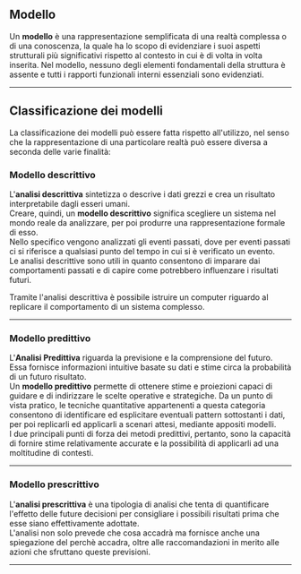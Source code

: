 ## Modello ##
Un **modello** è una rappresentazione semplificata di una realtà complessa o di una conoscenza, la quale ha lo scopo di evidenziare i suoi aspetti strutturali più significativi rispetto al contesto in cui è di volta in volta inserita. Nel modello, nessuno degli elementi fondamentali della struttura è assente e tutti i rapporti funzionali interni essenziali sono evidenziati.

-------------------------------------------------------------

## Classificazione dei modelli ##
La classificazione dei modelli può essere fatta rispetto all'utilizzo, nel senso che la rappresentazione di una particolare realtà può essere diversa a seconda delle varie finalità:

### Modello descrittivo ###
L'**analisi descrittiva** sintetizza o descrive i dati grezzi e crea un risultato interpretabile dagli esseri umani.<br />
Creare, quindi, un **modello descrittivo** significa scegliere un sistema nel mondo reale da analizzare, per poi produrre una rappresentazione formale di esso.<br />
Nello specifico vengono analizzati gli eventi passati, dove per eventi passati ci si riferisce a qualsiasi punto del tempo in cui si è verificato un evento.<br />
Le analisi descrittive sono utili in quanto consentono di imparare dai comportamenti passati e di capire come potrebbero influenzare i risultati futuri.<br />

Tramite l'analisi descrittiva è possibile istruire un computer riguardo al replicare il comportamento di un sistema complesso.

-------------------------------------------------------------

### Modello predittivo ###
L'**Analisi Predittiva** riguarda la previsione e la comprensione del futuro. Essa fornisce informazioni intuitive basate su dati e stime circa la probabilità di un futuro risultato.<br />
Un **modello predittivo** permette di ottenere stime e proiezioni capaci di guidare e di indirizzare le scelte operative e strategiche. Da un punto di vista pratico, le tecniche quantitative appartenenti a questa categoria consentono di identificare ed esplicitare eventuali pattern sottostanti i dati, per poi replicarli ed applicarli a scenari attesi, mediante appositi modelli.<br />
I due principali punti di forza dei metodi predittivi, pertanto, sono la capacità di fornire stime relativamente accurate e la possibilità di applicarli ad una moltitudine di contesti.

-------------------------------------------------------------

### Modello prescrittivo ###
L'**analisi prescrittiva** è una tipologia di analisi che tenta di quantificare l'effetto delle future decisioni per consigliare i possibili risultati prima che esse siano effettivamente adottate.<br />
L'analisi non solo prevede che cosa accadrà ma fornisce anche una spiegazione del perchè accadra, oltre alle raccomandazioni in merito alle azioni che sfruttano queste previsioni.<br />

-------------------------------------------------------------
